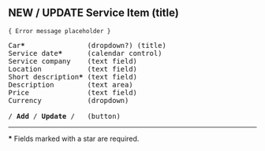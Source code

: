 ## NEW / UPDATE Service Item (title)

    { Error message placeholder }

<pre>
Car<b>*</b>               (dropdown?) (title)
Service date<b>*</b>      (calendar control)
Service company    (text field)
Location           (text field)
Short description<b>*</b> (text field)
Description        (text area)
Price              (text field)
Currency           (dropdown)

/ <b>Add</b> / <b>Update</b> /   (button)
</pre>

---

<b>*</b> Fields marked with a star are required.
